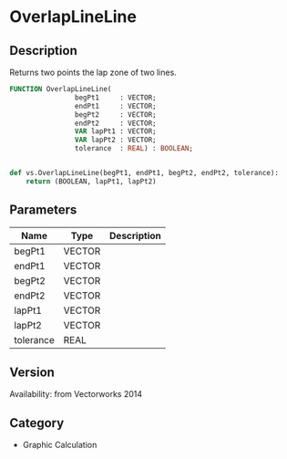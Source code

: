 # OverlapLineLine

## Description
Returns two points the lap zone of two lines.

```pascal
FUNCTION OverlapLineLine(
				begPt1     : VECTOR;
				endPt1     : VECTOR;
				begPt2     : VECTOR;
				endPt2     : VECTOR;
				VAR lapPt1 : VECTOR;
				VAR lapPt2 : VECTOR;
				tolerance  : REAL) : BOOLEAN;
```

```python

def vs.OverlapLineLine(begPt1, endPt1, begPt2, endPt2, tolerance):
    return (BOOLEAN, lapPt1, lapPt2)
```

## Parameters
|Name|Type|Description|
|---|---|---|
|begPt1|VECTOR||
|endPt1|VECTOR||
|begPt2|VECTOR||
|endPt2|VECTOR||
|lapPt1|VECTOR||
|lapPt2|VECTOR||
|tolerance|REAL||

## Version
Availability: from Vectorworks 2014
## Category
* Graphic Calculation

